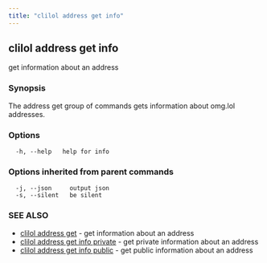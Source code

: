 ```yaml
---
title: "clilol address get info"
---
```

## clilol address get info

get information about an address

### Synopsis

The address get group of commands gets information about omg.lol addresses.

### Options

```
  -h, --help   help for info
```

### Options inherited from parent commands

```
  -j, --json     output json
  -s, --silent   be silent
```

### SEE ALSO

* [clilol address get](clilol_address_get.md)	 - get information about an address
* [clilol address get info private](clilol_address_get_info_private.md)	 - get private information about an address
* [clilol address get info public](clilol_address_get_info_public.md)	 - get public information about an address

